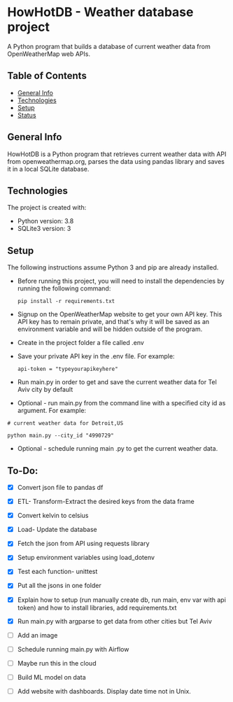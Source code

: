 # HowHotDB - Weather database project 
A Python program that builds a database of current weather data from OpenWeatherMap web APIs.

## Table of Contents
* [General Info](#general-info)
* [Technologies](#technologies)
* [Setup](#setup)
* [Status](#To-Do)

## General Info
HowHotDB is a Python program that retrieves current weather data with API from openweathermap.org, parses the data using pandas library and saves it in a local SQLite database. 

## Technologies
The project is created with:
* Python version: 3.8
* SQLite3 version: 3

## Setup 
The following instructions assume Python 3 and pip are already installed.

* Before running this project, you will need to install the dependencies by running the following command:
    ```
    pip install -r requirements.txt
    ```
* Signup on the OpenWeatherMap website to get your own API key. This API key has to remain private, and that's why it will be saved as an environment variable and will be hidden outside of the program. 

* Create in the project folder a file called .env

* Save your private API key in the .env file.
For example:
    ```
    api-token = "typeyourapikeyhere"
    ```
* Run main.py in order to get and save the current weather data for Tel Aviv city by default
* Optional - run main.py from the command line with a specified city id as argument. For example:

```
# current weather data for Detroit,US

python main.py --city_id "4990729"
```
* Optional - schedule running main .py to get the current weather data.

## To-Do:
- [x] Convert json file to pandas df
- [x] ETL- Transform-Extract the desired keys from the data frame
- [x] Convert kelvin to celsius
- [x] Load- Update the database
- [x] Fetch the json from API using requests library
- [x] Setup environment variables using load_dotenv
- [x] Test each function- unittest
- [x] Put all the jsons in one folder
- [x] Explain how to setup (run manually create db, run main, env var with api token) and how to install libraries, add requirements.txt
- [x] Run main.py with argparse to get data from other cities but Tel Aviv
- [ ] Add an image
- [ ] Schedule running main.py with Airflow
- [ ] Maybe run this in the cloud
- [ ] Build ML model on data
- [ ] Add website with dashboards. Display date time not in Unix.

